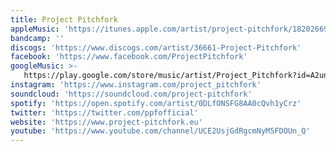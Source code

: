 ```yaml
---
title: Project Pitchfork
appleMusic: 'https://itunes.apple.com/artist/project-pitchfork/18202669'
bandcamp: ''
discogs: 'https://www.discogs.com/artist/36661-Project-Pitchfork'
facebook: 'https://www.facebook.com/ProjectPitchfork'
googleMusic: >-
   https://play.google.com/store/music/artist/Project_Pitchfork?id=A2un36pvxxb66sffxttpdxncfpe
instagram: 'https://www.instagram.com/project_pitchfork'
soundcloud: 'https://soundcloud.com/project-pitchfork'
spotify: 'https://open.spotify.com/artist/0DLfONSFG8AA0cQvh1yCrz'
twitter: 'https://twitter.com/ppfofficial'
website: 'https://www.project-pitchfork.eu'
youtube: 'https://www.youtube.com/channel/UCE2UsjGdRgcmNyM5FDOUn_Q'
---
```


